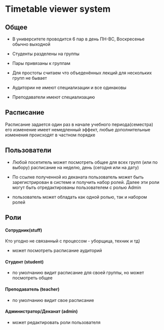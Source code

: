 # Timetable viewer system

## Общее
- В университете проводится 6 пар в день ПН-ВС, Воскресенье обычно выходной

- Студенты разделены на группы

- Пары привязаны к группам

- Для простоты считаем что объеденённых лекций для нескольких групп не бывает

- Аудитории не имеют специализации и все одинаковы

- Преподаватели имеют специализацию

## Расписание

Расписание задается один раз в начале учебного периода(семестра) его изменение имеет немедленный эффект, любые дополнительные изменения происходят в частном порядке

## Пользователи

- Любой посетитель может посмотреть общее для всех групп (или по выбору) расписание на неделю, день (сегодня или на дату)

- По ссылке полученной из деканата пользователь может быть зарегистрирован в системе и получить набор ролей. Далее эти роли могут быть отредактированы пользователем с ролью Admin

- пользователь может обладать как одной ролью, так и набором ролей

## Роли

#### Сотрудник(stuff)

Кто угодно не связанный с процессом - уборщица, техник и тд)

- может посмотреть расписание аудиторий

#### Студент (student)

- по умолчанию видит расписание для своей группы, но может посмотреть общее

#### Преподаватель (teacher)

- по умолчанию видит свое расписание

#### Администратор/Деканат (admin)

- может редактировать роли пользователя